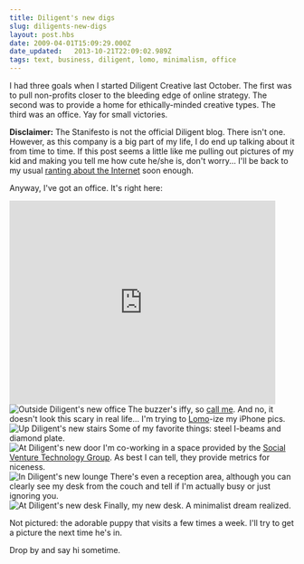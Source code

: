 ```yaml
---
title: Diligent's new digs
slug: diligents-new-digs
layout: post.hbs
date: 2009-04-01T15:09:29.000Z
date_updated:   2013-10-21T22:09:02.989Z
tags: text, business, diligent, lomo, minimalism, office
---
```


I had three goals when I started Diligent Creative last October. The first was to pull non-profits closer to the bleeding edge of online strategy. The second was to provide a home for ethically-minded creative types. The third was an office. Yay for small victories.<!--more-->

<strong>Disclaimer:</strong> The Stanifesto is not the official Diligent blog. There isn't one. However, as this company is a big part of my life, I do end up talking about it from time to time. If this post seems a little like me pulling out pictures of my kid and making you tell me how cute he/she is, don't worry... I'll be back to my usual <a href="http://sunshocked.com/archives/scary-harbingers-of-an-internet-controlled-by-comcast">ranting about the Internet</a> soon enough.

Anyway, I've got an office. It's right here:
<iframe width="470" height="360" frameborder="0" scrolling="no" marginheight="0" marginwidth="0" src="http://maps.google.com/maps?f=q&amp;source=s_q&amp;hl=en&amp;geocode=&amp;q=650+alabama+st+sf+ca&amp;sll=37.0625,-95.677068&amp;sspn=45.014453,93.164063&amp;ie=UTF8&amp;ll=37.770715,-122.40778&amp;spn=0.022053,0.04549&amp;z=14&amp;output=embed"></iframe>

<div class="figure">
<img src="https://assets.stanifesto.blog/images/2009/04/office-outside.jpg" alt="Outside Diligent's new office" />
The buzzer's iffy, so <a href="http://diligentcreative.com/">call me</a>. And no, it doesn't look this scary in real life... I'm trying to <a href="http://www.lomography.com/">Lomo</a>-ize my iPhone pics.
</div>

<div class="figure">
<img src="https://assets.stanifesto.blog/images/2009/04/office-stairwell.jpg" alt="Up Diligent's new stairs" />
Some of my favorite things: steel I-beams and diamond plate.
</div>

<div class="figure">
<img src="https://assets.stanifesto.blog/images/2009/04/office-door.jpg" alt="At Diligent's new door" />
I'm co-working in a space provided by the <a href="http://www.svtgroup.net/">Social Venture Technology Group</a>. As best I can tell, they provide metrics for niceness.
</div>

<div class="figure">
<img src="https://assets.stanifesto.blog/images/2009/04/office-lounge.jpg" alt="In Diligent's new lounge" />
There's even a reception area, although you can clearly see my desk from the couch and tell if I'm actually busy or just ignoring you.
</div>

<div class="figure">
<img src="https://assets.stanifesto.blog/images/2009/04/office-desk.jpg" alt="At Diligent's new desk" />
Finally, my new desk. A minimalist dream realized.
</div>

Not pictured: the adorable puppy that visits a few times a week. I'll try to get a picture the next time he's in.

Drop by and say hi sometime.
